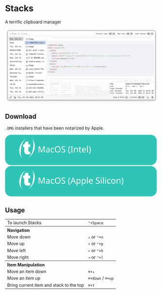 # Stacks

A terrific clipboard manager

![screenshot](./docs/screenshots/screenshot.png)

## Download

`.DMG` installers that have been notarized by Apple.

[![MacOS (Intel)](docs/assets/MacOS-Intel.svg)](https://github.com/cablehead/stacks/releases/download/v0.13.1/Stacks_0.13.1_x86_64.dmg)
[![MacOS (Apple Silicon)](docs/assets/MacOS-Apple.Silicon.svg)](https://github.com/cablehead/stacks/releases/download/v0.13.1/Stacks_0.13.1_aarch64.dmg)

## Usage

<table>
  <tr>
    <td>To launch Stacks</td>
    <td><code>&#8963;+Space</code></td>
  </tr>
  <tr>
    <th colspan="2" align="left">Navigation</th>
  </tr>
  <tr>
    <td>Move down</td>
    <td>
    <code>&#8595;</code>
    or
    <code>&#8963;+n</code>
    </td>
  </tr>
  <tr>
    <td>Move up</td>
    <td>
    <code>&#8593;</code>
    or
    <code>&#8963;+p</code>
    </td>
  </tr>

  <tr>
    <td>Move left</td>
    <td>
        <code>&#8592;</code>
        or
        <code>&#8963;+h</code>
        </td>
  </tr>

  <tr>
    <td>Move right</td>
    <td>
    <code>&#8594;</code>
    or
    <code>&#8963;+l</code>
    </td>
  </tr>

  <tr>
    <th colspan="2" align="left">Item Manipulation</th>
  </tr>

  <tr>
    <td>Move an item down</td>
    <td><code>&#8984;+&#8595;</code></code></td>
  </tr>

  <tr>
    <td>Move an item up</td>
    <td><code>&#8984;+down</code> / <code>&#8984;+up</code></td>
  </tr>

  <tr>
    <td>Bring current item and stack to the top</td>
    <td><code>&#8984;+t</code></td>
  </tr>
</table>

